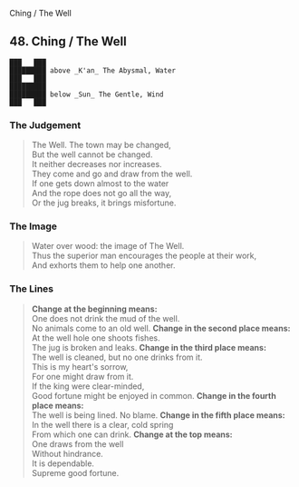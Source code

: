 Ching / The Well
## 48. Ching / The Well
    ███   ███
    █████████ above _K'an_ The Abysmal, Water  
    ███   ███
    █████████
    █████████ below _Sun_ The Gentle, Wind  
    ███   ███
### The Judgement
> The Well. The town may be changed,  
 But the well cannot be changed.  
 It neither decreases nor increases.  
 They come and go and draw from the well.  
 If one gets down almost to the water  
 And the rope does not go all the way,  
 Or the jug breaks, it brings misfortune.
### The Image
> Water over wood: the image of The Well.  
 Thus the superior man encourages the people at their work,  
 And exhorts them to help one another.
### The Lines

 > **Change at the beginning means:**  
 One does not drink the mud of the well.  
 No animals come to an old well.
 > **Change in the second place means:**  
 At the well hole one shoots fishes.  
 The jug is broken and leaks.
 > **Change in the third place means:**  
 The well is cleaned, but no one drinks from it.  
 This is my heart's sorrow,  
 For one might draw from it.  
 If the king were clear-minded,  
 Good fortune might be enjoyed in common.
 > **Change in the fourth place means:**  
 The well is being lined. No blame.
 > **Change in the fifth place means:**  
 In the well there is a clear, cold spring  
 From which one can drink.
 > **Change at the top means:**  
 One draws from the well  
 Without hindrance.  
 It is dependable.  
 Supreme good fortune.



